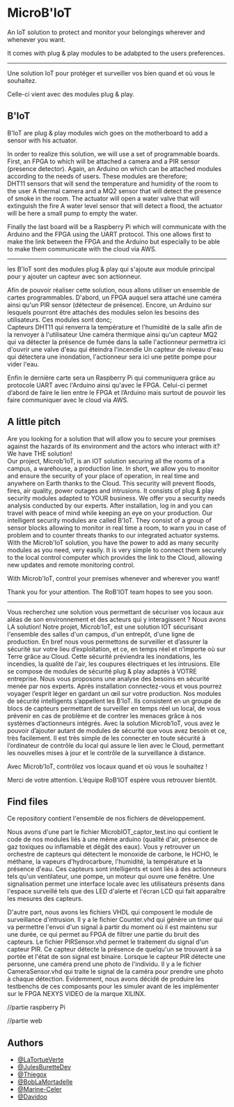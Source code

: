 
# MicroB'IoT

An IoT solution to protect and monitor your belongings wherever and whenever you want.

It comes with plug & play modules to be adabpted 
to the users preferences.

---

Une solution IoT pour protéger et surveiller vos bien quand et où vous le souhaitez.

Celle-ci vient avec des modules plug & play.



## B'IoT

B'IoT are plug & play modules wich goes on the motherboard 
to add a sensor with his actuator.   

In order to realize this solution, we will use a set of programmable boards. 
First, an FPGA to which will be attached a camera and a PIR sensor (presence detector). 
Again, an Arduino on which can be attached modules according to the needs of users. 
These modules are therefore;  
DHT11 sensors that will send the temperature and humidity of the room to the user
A thermal camera and a MQ2 sensor that will detect the presence of smoke in the room. The actuator will open a water valve that will extinguish the fire 
A water level sensor that will detect a flood, the actuator will be here a small pump to empty the water.

Finally the last board will be a Raspberry Pi which will communicate with the Arduino and the FPGA using the UART protocol. 
This one allows first to make the link between the FPGA and the Arduino but especially to be able to make them communicate with the cloud via AWS. 

---


les B'IoT sont des modules plug & play qui s'ajoute aux module principal pour y ajouter un capteur avec son actionneur.


Afin de pouvoir réaliser cette solution, nous allons utiliser un ensemble de cartes programmables. 
D'abord, un FPGA auquel sera attaché une caméra ainsi qu'un PIR sensor (détecteur de présence). 
Encore, un Arduino sur lesquels pourront être attachés des modules selon les besoins des utilisateurs. 
Ces modules sont donc;  
Capteurs DHT11 qui renverra la température et l'humidité de la salle afin de la renvoyer à l'utilisateur
Une caméra thermique ainsi qu'un capteur MQ2 qui va détecter la présence de fumée dans la salle l'actionneur permettra ici d'ouvrir une valve d'eau qui éteindra l'incendie 
Un capteur de niveau d'eau qui détectera une inondation, l'actionneur sera ici une petite pompe pour vider l'eau.

Enfin le dernière carte sera un Raspberry Pi qui communiquera grâce au protocole UART avec l'Arduino ainsi qu'avec le FPGA. 
Celui-ci permet d’abord de faire le lien entre le FPGA et l’Arduino mais surtout de pouvoir les faire communiquer avec le cloud via AWS. 



## A little pitch

Are you looking for a solution that will allow you to secure your premises against the hazards of its environment and the actors who interact with it?  
We have THE solution!   
Our project, Microb'IoT, is an IOT solution securing all the rooms of a campus, a warehouse, a production line. In short, we allow you to monitor and ensure the security of your place of operation, in real time and anywhere on Earth thanks to the Cloud. 
This security will prevent floods, fires, air quality, power outages and intrusions.
It consists of plug & play security modules adapted to YOUR business. We offer you a security needs analysis conducted by our experts. After installation, log in and you can travel with peace of mind while keeping an eye on your production.
Our intelligent security modules are called B'IoT. They consist of a group of sensor blocks allowing to monitor in real time a room, to warn you in case of problem and to counter threats thanks to our integrated actuator systems.
With the Microb'IoT solution, you have the power to add as many security modules as you need, very easily. It is very simple to connect them securely to the local control computer which provides the link to the Cloud, allowing new updates and remote monitoring control. 

With Microb'IoT, control your premises whenever and wherever you want! 

Thank you for your attention. 
The RoB'IOT team hopes to see you soon. 

---

Vous recherchez une solution vous permettant de sécuriser vos locaux aux aléas de son environnement et des acteurs qui y interagissent ? 
Nous avons LA solution! 
Notre projet, Microb’IoT, est une solution IOT sécurisant l'ensemble des salles d'un campus, d'un entrepôt, d'une ligne de production. En bref nous vous permettons de surveiller et d’assurer la sécurité sur votre lieu d’exploitation, et ce, en temps réel et n’importe où sur Terre grâce au Cloud. 
Cette sécurité préviendra les inondations, les incendies, la qualité de l'air, les coupures électriques et les intrusions.
Elle se compose de modules de sécurité plug & play adaptés à VOTRE entreprise. Nous vous proposons une analyse des besoins en sécurité menée par nos experts. Après installation connectez-vous et vous pourrez voyager l’esprit léger en gardant un œil sur votre production.
Nos modules de sécurité intelligents s’appellent les B’IoT. Ils consistent en un groupe de blocs de capteurs permettant de surveiller en temps réel un local, de vous prévenir en cas de problème et de contrer les menaces grâce à nos systèmes d’actionneurs intégrés.
Avec la solution Microb’IoT, vous avez le pouvoir d’ajouter autant de modules de sécurité que vous avez besoin et ce, très facilement. Il est très simple de les connecter en toute sécurité à l’ordinateur de contrôle du local qui assure le lien avec le Cloud, permettant les nouvelles mises à jour et le contrôle de la surveillance à distance. 

Avec Microb’IoT, contrôlez vos locaux quand et où vous le souhaitez ! 

Merci de votre attention. 
L’équipe RoB’IOT espère vous retrouver bientôt. 



## Find files

Ce repository contient l'ensemble de nos fichiers de développement.

Nous avons d'une part le fichier MicrobIOT_captor_test.ino qui contient le code de nos modules liés à une même arduino (qualité d'air, présence de gaz toxiques ou inflamable et dégât des eaux). Vous y retrouver un orchestre de capteurs qui détectent le monoxide de carbone, le HCHO, le méthane, la vapeurs d'hydrocarbure, l'humidité, la température et la présence d'eau. Ces capteurs sont intelligents et sont liés à des actionneurs tels qu'un ventilateur, une pompe, un moteur qui ouvre une fenêtre. Une signalisation permet une interface locale avec les utilisateurs présents dans l'espace surveillé tels que des LED d'alerte et l'écran LCD qui fait apparaître les mesures des capteurs.

D'autre part, nous avons les fichiers VHDL qui composent le module de surveillance d'intrusion. 
Il y a le fichier Counter.vhd qui génère un timer qui va permettre l'envoi d'un signal à partir du moment où il est maintenu sur une durée, ce qui permet au FPGA de filtrer une partie du bruit des capteurs.
Le fichier PIRSensor.vhd permet le traitement du signal d'un capteur PIR. Ce capteur détecte la présence de quelqu'un se trouvant à sa portée et l'état de son signal est binaire.
Lorsque le capteur PIR détecte une personne, une caméra prend une photo de l'individu.
Il y a le fichier CameraSensor.vhd qui traite le signal de la caméra pour prendre une photo à chaque détection.
Evidemment, nous avons décidé de produire les testbenchs de ces composants pour les simuler avant de les implémenter sur le FPGA NEXYS VIDEO de la marque XILINX.

//partie raspberry Pi

//partie web
  
 
## Authors

- [@LaTortueVerte](https://www.github.com/LaTortueVerte)
- [@JulesBuretteDev](https://www.github.com/JulesBuretteDev)
- [@Thiegox](https://www.github.com/Thiegox)
- [@BobLaMortadelle](https://www.github.com/BobLaMortadelle)
- [@Marine-Celer](https://www.github.com/Marine-Celer)
- [@Davidoo](https://www.github.com/JulesBuretteDev)


